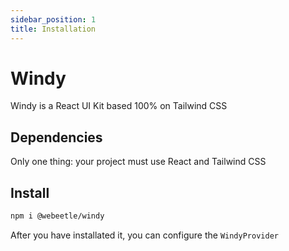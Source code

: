 ```yaml
---
sidebar_position: 1
title: Installation
---
```


# Windy

Windy is a React UI Kit based 100% on Tailwind CSS

## Dependencies

Only one thing: your project must use React and Tailwind CSS

## Install

```bash
npm i @webeetle/windy
```

After you have installated it, you can configure the `WindyProvider`
